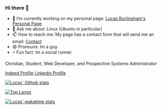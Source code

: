 ### Hi there 👋

- 🔭 I’m currently working on my personal page: [Lucas Burlingham's Personal Page](https://lucasburlingham.netlify.app)
- 💬 Ask me about: Linux (Ubuntu in particular)
- 📫 How to reach me: My page has a contact form that will send me an email: [Contact](https://lucasburlingham.netlify.app/#contact)
- 😄 Pronouns: Im a guy.
- ⚡ Fun fact: Im a social runner.


Christian, Student, Web Developer, and Prospective Systems
Administrator


<a class="btn btn-primary btn-md" href="https://my.indeed.com/p/lucasb-1g9vcma" target="_blank"
role="button">Indeed Profile</a>
<a class="btn btn-primary btn-md" href="https://www.linkedin.com/in/lucas-burlingham" target="_blank" role="button">Linkedin Profile</a>


[![Lucas' Github stats](https://github-readme-stats.vercel.app/api?username=lucasburlingham)](https://github.com/anuraghazra/github-readme-stats)


[![Top Langs](https://github-readme-stats.vercel.app/api/top-langs/?username=lucasburlingham&langs_count=8)](https://github.com/anuraghazra/github-readme-stats)

[![Lucas' wakatime stats](https://github-readme-stats.vercel.app/api/wakatime?username=lucasburlingham@icloud.com)](https://github.com/anuraghazra/github-readme-stats)

